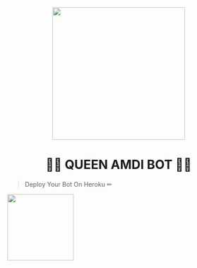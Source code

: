 <div align="center">
  <img src="https://i.ibb.co/r3wmpwr/LOGO.jpg" width="300" height="300">
  <h1>👸💎 QUEEN AMDI BOT 💎👸</h1>
</div>
<p align="center">

  > Deploy Your Bot On Heroku ✏
<div align="left"><a href=" https://heroku.com/deploy?template=https://github.com/VihagaThiksana1/QueenAmdi-Installer-1.0.7.git"><img src="https://github.com/ravindu01manoj/ravindu01manoj/blob/main/media/Heroku_logo.svg.png" width="150" ></a></div>
